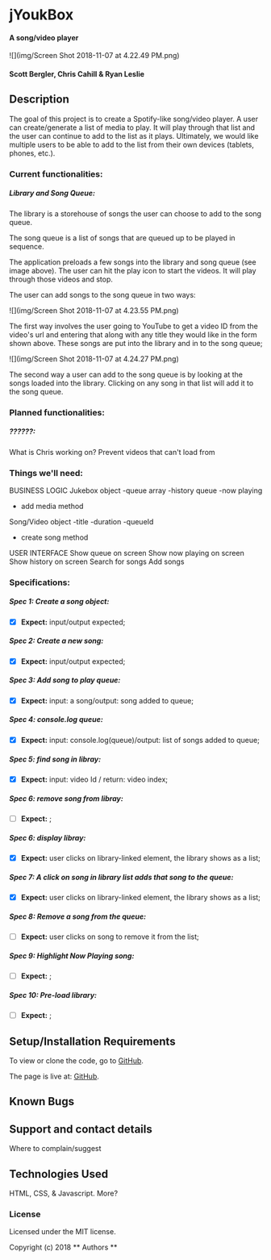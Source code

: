 # jYoukBox

#### A song/video player

![](img/Screen Shot 2018-11-07 at 4.22.49 PM.png)

#### Scott Bergler, Chris Cahill & Ryan Leslie

## Description
The goal of this project is to create a Spotify-like song/video player. A user can create/generate a list of media to play. It will play through that list and the user can continue to add to the list as it plays. Ultimately, we would like multiple users to be able to add to the list from their own devices (tablets, phones, etc.).

### Current functionalities:
##### Library and Song Queue:
The library is a storehouse of songs the user can choose to add to the song queue.

The song queue is a list of songs that are queued up to be played in sequence.

The application preloads a few songs into the library and song queue (see image above). The user can hit the play icon to start the videos. It will play through those videos and stop.

The user can add songs to the song queue in two ways:

![](img/Screen Shot 2018-11-07 at 4.23.55 PM.png)

The first way involves the user going to YouTube to get a video ID from the video's url and entering that along with any title they would like in the form shown above. These songs are put into the library and in to the song queue;

![](img/Screen Shot 2018-11-07 at 4.24.27 PM.png)

The second way a user can add to the song queue is by looking at the songs loaded into the library. Clicking on any song in that list will add it to the song queue.

### Planned functionalities:
##### ??????:

What is Chris working on? Prevent videos that can't load from

### Things we'll need:
BUSINESS LOGIC
Jukebox object
  -queue array
  -history queue
  -now playing
  * add media method

Song/Video object
  -title
  -duration
  -queueId
  * create song method

USER INTERFACE
Show queue on screen
Show now playing on screen
Show history on screen
Search for songs
Add songs


### Specifications:
##### Spec 1: Create a song object:
- [x] **Expect:** input/output expected;

##### Spec 2: Create a new song:
- [x] **Expect:** input/output expected;

##### Spec 3: Add song to play queue:
- [x] **Expect:** input: a song/output: song added to queue;

##### Spec 4: console.log queue:
- [x] **Expect:** input: console.log(queue)/output: list of songs added to queue;

##### Spec 5: find song in libray:
- [x] **Expect:** input: video Id / return: video index;

##### Spec 6: remove song from libray:
- [ ] **Expect:** ;

##### Spec 6: display libray:
- [x] **Expect:** user clicks on library-linked element, the library shows as a list;

##### Spec 7: A click on song in library list adds that song to the queue:
- [x] **Expect:** user clicks on library-linked element, the library shows as a list;

##### Spec 8: Remove a song from the queue:
- [ ] **Expect:** user clicks on song to remove it from the list;

##### Spec 9: Highlight Now Playing song:
- [ ] **Expect:** ;

##### Spec 10: Pre-load library:
- [ ] **Expect:** ;


## Setup/Installation Requirements
To view or clone the code, go to [GitHub](https://github.com/skillitzimberg/JYoukBox).

The page is live at: [GitHub]( ).

## Known Bugs

## Support and contact details

Where to complain/suggest

## Technologies Used

HTML, CSS, & Javascript. More?

### License

Licensed under the MIT license.

Copyright (c) 2018 ** Authors **

